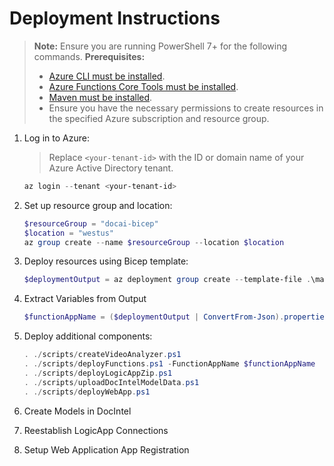 # Deployment Instructions

> **Note:** Ensure you are running PowerShell 7+ for the following commands.
> **Prerequisites:**
> - [Azure CLI must be installed](https://learn.microsoft.com/en-us/cli/azure/install-azure-cli-windows?pivots=winget).
> - [Azure Functions Core Tools must be installed](https://learn.microsoft.com/en-us/azure/azure-functions/functions-run-local?tabs=windows%2Cisolated-process%2Cnode-v4%2Cpython-v2%2Chttp-trigger%2Ccontainer-apps&pivots=programming-language-powershell#install-the-azure-functions-core-tools).
> - [Maven must be installed](https://maven.apache.org/install.html).
> - Ensure you have the necessary permissions to create resources in the specified Azure subscription and resource group.

1. Log in to Azure:
    > Replace `<your-tenant-id>` with the ID or domain name of your Azure Active Directory tenant.
    ```powershell
    az login --tenant <your-tenant-id>
    ```
        

2. Set up resource group and location:
    ```powershell
    $resourceGroup = "docai-bicep"
    $location = "westus"
    az group create --name $resourceGroup --location $location
    ```

3. Deploy resources using Bicep template:
    ```powershell
    $deploymentOutput = az deployment group create --template-file .\main.bicep --parameters .\main.parameters.json --resource-group $resourceGroup --output json
    ```

3. Extract Variables from Output
    ```powershell
    $functionAppName = ($deploymentOutput | ConvertFrom-Json).properties.outputs.pythonFunctionName.value

    ```

4. Deploy additional components:
    ```powershell
    . ./scripts/createVideoAnalyzer.ps1
    . ./scripts/deployFunctions.ps1 -FunctionAppName $functionAppName
    . ./scripts/deployLogicAppZip.ps1
    . ./scripts/uploadDocIntelModelData.ps1
    . ./scripts/deployWebApp.ps1
    ```

5. Create Models in DocIntel

6. Reestablish LogicApp Connections

7. Setup Web Application App Registration
